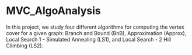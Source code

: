# MVC_AlgoAnalysis
 In this project, we study four different algorithms for computing the vertex cover for a given graph: Branch and Bound (BnB), Approximation (Approx), Local Search 1 - Simulated Annealing (LS1), and Local Search - 2 Hill Climbing (LS2).
